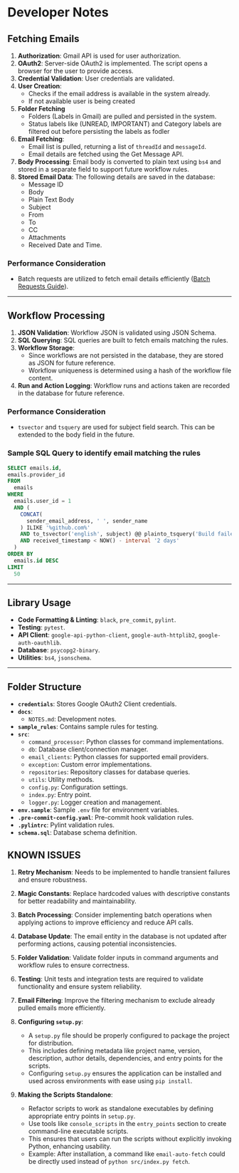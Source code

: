 # Developer Notes

## Fetching Emails

1. **Authorization**: Gmail API is used for user authorization.
2. **OAuth2**: Server-side OAuth2 is implemented. The script opens a browser for the user to provide access.
3. **Credential Validation**: User credentials are validated.
4. **User Creation**:
   - Checks if the email address is available in the system already.
   - If not available user is being created
5. **Folder Fetching**
   - Folders (Labels in Gmail) are pulled and persisted in the system.
   - Status labels like (UNREAD, IMPORTANT) and Category labels are filtered out before persisting the labels as  fodler
5. **Email Fetching**:
   - Email list is pulled, returning a list of `threadId` and `messageId`.
   - Email details are fetched using the Get Message API.
6. **Body Processing**: Email body is converted to plain text using `bs4` and stored in a separate field to support future workflow rules.
7. **Stored Email Data**: The following details are saved in the database:
   - Message ID
   - Body
   - Plain Text Body
   - Subject
   - From
   - To
   - CC
   - Attachments
   - Received Date and Time.

### Performance Consideration
- Batch requests are utilized to fetch email details efficiently ([Batch Requests Guide](https://developers.google.com/gmail/api/guides/batch)).

---

## Workflow Processing

1. **JSON Validation**: Workflow JSON is validated using JSON Schema.
2. **SQL Querying**: SQL queries are built to fetch emails matching the rules.
3. **Workflow Storage**:
   - Since workflows are not persisted in the database, they are stored as JSON for future reference.
   - Workflow uniqueness is determined using a hash of the workflow file content.
4. **Run and Action Logging**: Workflow runs and actions taken are recorded in the database for future reference.

### Performance Consideration
- `tsvector` and `tsquery` are used for subject field search. This can be extended to the body field in the future.

### Sample SQL Query to identify email matching the rules

```SQL
SELECT emails.id,
emails.provider_id
FROM
  emails
WHERE
  emails.user_id = 1
  AND (
    CONCAT(
      sender_email_address, ' ', sender_name
    ) ILIKE '%github.com%'
    AND to_tsvector('english', subject) @@ plainto_tsquery('Build failed')
    AND received_timestamp < NOW() - interval '2 days'
  )
ORDER BY
  emails.id DESC
LIMIT
  50

```
---

## Library Usage

- **Code Formatting & Linting**: `black`, `pre_commit`, `pylint`.
- **Testing**: `pytest`.
- **API Client**: `google-api-python-client`, `google-auth-httplib2`, `google-auth-oauthlib`.
- **Database**: `psycopg2-binary`.
- **Utilities**: `bs4`, `jsonschema`.

---

## Folder Structure

- **`credentials`**: Stores Google OAuth2 Client credentials.
- **`docs`**:
  - `NOTES.md`: Development notes.
- **`sample_rules`**: Contains sample rules for testing.
- **`src`**:
  - `command_processor`: Python classes for command implementations.
  - `db`: Database client/connection manager.
  - `email_clients`: Python classes for supported email providers.
  - `exception`: Custom error implementations.
  - `repositories`: Repository classes for database queries.
  - `utils`: Utility methods.
  - `config.py`: Configuration settings.
  - `index.py`: Entry point.
  - `logger.py`: Logger creation and management.
- **`env.sample`**: Sample `.env` file for environment variables.
- **`.pre-commit-config.yaml`**: Pre-commit hook validation rules.
- **`.pylintrc`**: Pylint validation rules.
- **`schema.sql`**: Database schema definition.

## KNOWN ISSUES
1. **Retry Mechanism**: Needs to be implemented to handle transient failures and ensure robustness.
2. **Magic Constants**: Replace hardcoded values with descriptive constants for better readability and maintainability.
3. **Batch Processing**: Consider implementing batch operations when applying actions to improve efficiency and reduce API calls.
4. **Database Update**: The email entity in the database is not updated after performing actions, causing potential inconsistencies.
5. **Folder Validation**: Validate folder inputs in command arguments and workflow rules to ensure correctness.
6. **Testing**: Unit tests and integration tests are required to validate functionality and ensure system reliability.
7. **Email Filtering**: Improve the filtering mechanism to exclude already pulled emails more efficiently.
8. **Configuring `setup.py`**:
   - A `setup.py` file should be properly configured to package the project for distribution.
   - This includes defining metadata like project name, version, description, author details, dependencies, and entry points for the scripts.
   - Configuring `setup.py` ensures the application can be installed and used across environments with ease using `pip install`.

9. **Making the Scripts Standalone**:
   - Refactor scripts to work as standalone executables by defining appropriate entry points in `setup.py`.
   - Use tools like `console_scripts` in the `entry_points` section to create command-line executable scripts.
   - This ensures that users can run the scripts without explicitly invoking Python, enhancing usability.
   - Example: After installation, a command like `email-auto-fetch` could be directly used instead of `python src/index.py fetch`.
